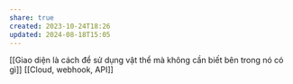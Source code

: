 ```yaml
---
share: true
created: 2023-10-24T18:26
updated: 2024-08-18T15:05
---
```

[[Giao diện là cách để sử dụng vật thể mà không cần biết bên trong nó có gì]]
[[Cloud, webhook, API]]